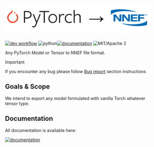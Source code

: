 <!-- markdownlint-disable-file MD001 MD013 MD014 MD024 -->
# ![Torch to NNEF](./docs/img/torch_to_nnef.png)

[![dev workflow](https://github.com/sonos/torch-to-nnef/actions/workflows/dev.yml/badge.svg?branch=main)](https://github.com/sonos/torch-to-nnef/actions/workflows/dev.yml) ![python](https://img.shields.io/badge/python-%3E=3.9-green)[![documentation](https://img.shields.io/badge/torch_to_nnef-documentation-blue)]( https://sonos.github.io/torch-to-nnef/) ![MIT/Apache 2](https://img.shields.io/badge/license-MIT_OR_Apache_2.0-blue)

Any PyTorch Model or Tensor to NNEF file format.

> [!IMPORTANT]
> If you encounter any bug please follow [Bug report](https://sonos.github.io/torch-to-nnef/contributing/guidelines/)  section instructions

## Goals & Scope

We intend to export any model formulated with vanilla Torch whatever tensor type.

## Documentation

All documentation is available here:

[![documentation](https://img.shields.io/badge/torch_to_nnef-documentation-blue)]( https://sonos.github.io/torch-to-nnef/)
